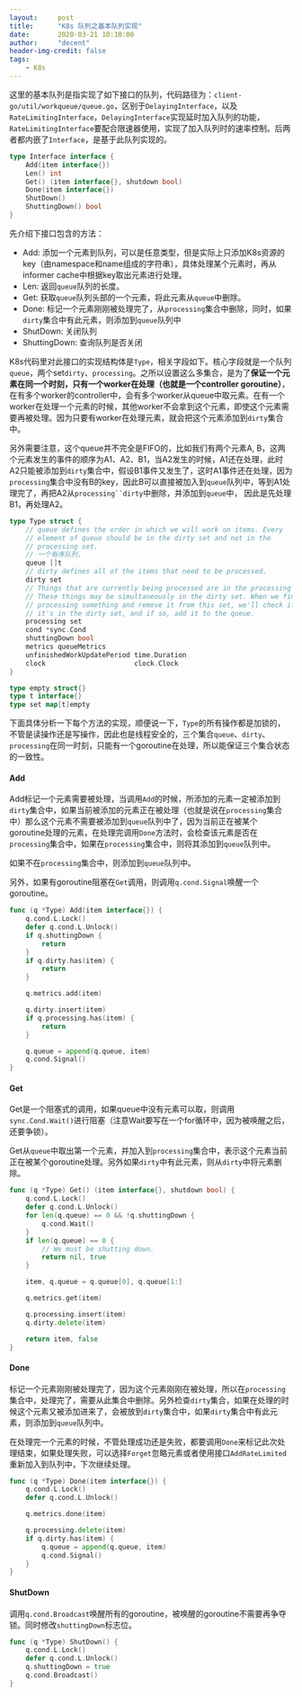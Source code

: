 ```yaml
---
layout:     post
title:      "K8s 队列之基本队列实现"
date:       2020-03-21 10:10:00
author:     "decent"
header-img-credit: false
tags:
    - K8s
---
```


这里的基本队列是指实现了如下接口的队列，代码路径为：`client-go/util/workqueue/queue.go`，区别于`DelayingInterface`，以及`RateLimitingInterface`，`DelayingInterface`实现延时加入队列的功能，`RateLimitingInterface`要配合限速器使用，实现了加入队列时的速率控制。后两者都内嵌了`Interface`，是基于此队列实现的。

```go
type Interface interface {
	Add(item interface{})
	Len() int
	Get() (item interface{}, shutdown bool)
	Done(item interface{})
	ShutDown()
	ShuttingDown() bool
}
```
先介绍下接口包含的方法：
* Add: 添加一个元素到队列，可以是任意类型，但是实际上只添加K8s资源的key（由namespace和name组成的字符串），具体处理某个元素时，再从informer cache中根据key取出元素进行处理。
* Len: 返回`queue`队列的长度。
* Get: 获取`queue`队列头部的一个元素，将此元素从`queue`中删除。
* Done: 标记一个元素刚刚被处理完了，从`processing`集合中删除，同时，如果`dirty`集合中有此元素，则添加到`queue`队列中
* ShutDown: 关闭队列
* ShuttingDown: 查询队列是否关闭

K8s代码里对此接口的实现结构体是`Type`，相关字段如下。核心字段就是一个队列`queue`，两个set`dirty`、`processing`。之所以设置这么多集合，是为了**保证一个元素在同一个时刻，只有一个worker在处理（也就是一个controller goroutine）**，在有多个worker的controller中，会有多个worker从queue中取元素。在有一个worker在处理一个元素的时候，其他worker不会拿到这个元素，即使这个元素需要再被处理。因为只要有worker在处理元素，就会把这个元素添加到`dirty`集合中。

另外需要注意，这个queue并不完全是FIFO的，比如我们有两个元素A, B，这两个元素发生的事件的顺序为A1、A2、B1，当A2发生的时候，A1还在处理，此时A2只能被添加到`dirty`集合中，假设B1事件又发生了，这时A1事件还在处理，因为`processing`集合中没有B的key，因此B可以直接被加入到`queue`队列中，等到A1处理完了，再把A2从`processing``dirty`中删除，并添加到`queue`中， 因此是先处理B1，再处理A2。

```go
type Type struct {
	// queue defines the order in which we will work on items. Every
	// element of queue should be in the dirty set and not in the
	// processing set.
	// 一个有序队列，
	queue []t
	// dirty defines all of the items that need to be processed.
	dirty set
	// Things that are currently being processed are in the processing set.
	// These things may be simultaneously in the dirty set. When we finish
	// processing something and remove it from this set, we'll check if
	// it's in the dirty set, and if so, add it to the queue.
	processing set
	cond *sync.Cond
	shuttingDown bool
	metrics queueMetrics
	unfinishedWorkUpdatePeriod time.Duration
	clock                      clock.Clock
}

type empty struct{}
type t interface{}
type set map[t]empty
```

下面具体分析一下每个方法的实现，顺便说一下，`Type`的所有操作都是加锁的，不管是读操作还是写操作，因此也是线程安全的，三个集合`queue`、`dirty`、`processing`在同一时刻，只能有一个goroutine在处理，所以能保证三个集合状态的一致性。

#### Add
Add标记一个元素需要被处理，当调用`Add`的时候，所添加的元素一定被添加到`dirty`集合中，如果当前被添加的元素正在被处理（也就是说在`processing`集合中）那么这个元素不需要被添加到`queue`队列中了，因为当前正在被某个goroutine处理的元素，在处理完调用`Done`方法时，会检查该元素是否在`processing`集合中，如果在`processing`集合中，则将其添加到`queue`队列中。

如果不在`processing`集合中，则添加到`queue`队列中。

另外，如果有goroutine阻塞在`Get`调用，则调用`q.cond.Signal`唤醒一个goroutine。
```go
func (q *Type) Add(item interface{}) {
	q.cond.L.Lock()
	defer q.cond.L.Unlock()
	if q.shuttingDown {
		return
	}
	if q.dirty.has(item) {
		return
	}

	q.metrics.add(item)

	q.dirty.insert(item)
	if q.processing.has(item) {
		return
	}

	q.queue = append(q.queue, item)
	q.cond.Signal()
}
```

#### Get
Get是一个阻塞式的调用，如果queue中没有元素可以取，则调用`sync.Cond.Wait()`进行阻塞（注意Wait要写在一个for循环中，因为被唤醒之后，还要争锁）。

Get从`queue`中取出第一个元素，并加入到`processing`集合中，表示这个元素当前正在被某个goroutine处理。另外如果`dirty`中有此元素，则从`dirty`中将元素删除。
```go
func (q *Type) Get() (item interface{}, shutdown bool) {
	q.cond.L.Lock()
	defer q.cond.L.Unlock()
	for len(q.queue) == 0 && !q.shuttingDown {
		q.cond.Wait()
	}
	if len(q.queue) == 0 {
		// We must be shutting down.
		return nil, true
	}

	item, q.queue = q.queue[0], q.queue[1:]

	q.metrics.get(item)

	q.processing.insert(item)
	q.dirty.delete(item)

	return item, false
}
```
#### Done
标记一个元素刚刚被处理完了，因为这个元素刚刚在被处理，所以在`processing`集合中，处理完了，需要从此集合中删除。另外检查`dirty`集合，如果在处理的时候这个元素又被添加进来了，会被放到`dirty`集合中，如果`dirty`集合中有此元素，则添加到`queue`队列中。

在处理完一个元素的时候，不管处理成功还是失败，都要调用`Done`来标记此次处理结束，如果处理失败，可以选择`Forget`忽略元素或者使用接口`AddRateLimited`重新加入到队列中，下次继续处理。

```go
func (q *Type) Done(item interface{}) {
	q.cond.L.Lock()
	defer q.cond.L.Unlock()

	q.metrics.done(item)

	q.processing.delete(item)
	if q.dirty.has(item) {
		q.queue = append(q.queue, item)
		q.cond.Signal()
	}
}
```

#### ShutDown
调用`q.cond.Broadcast`唤醒所有的goroutine，被唤醒的goroutine不需要再争夺锁。同时修改`shuttingDown`标志位。
```go
func (q *Type) ShutDown() {
	q.cond.L.Lock()
	defer q.cond.L.Unlock()
	q.shuttingDown = true
	q.cond.Broadcast()
}
```